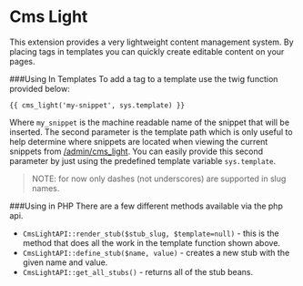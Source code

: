 Cms Light
========

This extension provides a very lightweight content management system. By placing tags in templates you can quickly create editable content on  your pages.

###Using In Templates
To add a tag to a template use the twig function provided below:

    {{ cms_light('my-snippet', sys.template) }}

Where `my_snippet` is the machine readable name of the snippet that will be inserted. The second parameter is the template path which is only useful to help determine where snippets are located when viewing the current snippets from [/admin/cms_light](/admin/cms_light). You can easily provide this second parameter by just using the predefined template variable `sys.template`.

> NOTE: for now only dashes (not underscores) are supported in slug names.

###Using in PHP
There are a few different methods available via the php api.

* `CmsLightAPI::render_stub($stub_slug, $template=null)` - this is the method that does all the work in the template function shown above.
* `CmsLightAPI::define_stub($name, value)` - creates a new stub with the given name and value.
* `CmsLightAPI::get_all_stubs()` - returns all of the stub beans.